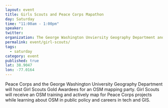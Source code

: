 ```yaml
---
layout: event
title: Girls Scouts and Peace Corps Mapathon
day: Saturday
time: "11:00am - 1:00pm"
speaker: 
twitter: 
organization: The George Washington Unviersity Geography Department and Peace Corps
permalink: event/girl-scouts/
tags: 
  - saturday
category: event
published: true
lat: 38.9047
lon: -77.0164
---
```


Peace Corps and the George Washington University Geography Department will host Girl Scouts Gold Awardees for an OSM mapping party. Girl Scouts will receive an OSM training and actively map for Peace Corps projects while learning about OSM in public policy and careers in tech and GIS. 



 
